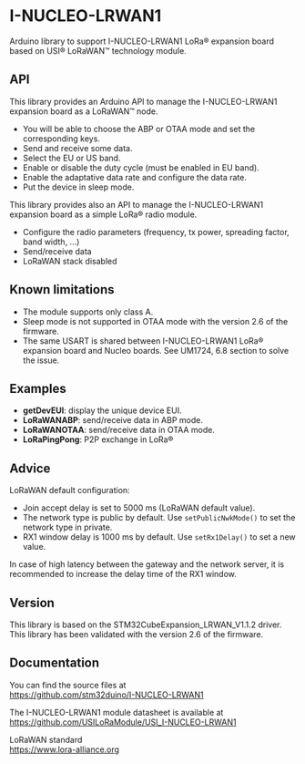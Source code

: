 # I-NUCLEO-LRWAN1

Arduino library to support I-NUCLEO-LRWAN1 LoRa® expansion board based on USI®
LoRaWAN™ technology module.

## API

This library provides an Arduino API to manage the I-NUCLEO-LRWAN1 expansion
board as a LoRaWAN™ node.

* You will be able to choose the ABP or OTAA mode and set the corresponding keys.
* Send and receive some data.
* Select the EU or US band.
* Enable or disable the duty cycle (must be enabled in EU band).
* Enable the adaptative data rate and configure the data rate.
* Put the device in sleep mode.

This library provides also an API to manage the I-NUCLEO-LRWAN1 expansion board
as a simple LoRa® radio module.

* Configure the radio parameters (frequency, tx power, spreading factor, band width, ...)
* Send/receive data
* LoRaWAN stack disabled

## Known limitations

* The module supports only class A.
* Sleep mode is not supported in OTAA mode with the version 2.6 of the firmware.
* The same USART is shared between I-NUCLEO-LRWAN1 LoRa® expansion board and
Nucleo boards. See UM1724, 6.8 section to solve the issue.

## Examples

* **getDevEUI**: display the unique device EUI.
* **LoRaWANABP**: send/receive data in ABP mode.
* **LoRaWANOTAA**: send/receive data in OTAA mode.
* **LoRaPingPong**: P2P exchange in LoRa®

## Advice

LoRaWAN default configuration:

* Join accept delay is set to 5000 ms (LoRaWAN default value).
* The network type is public by default. Use `setPublicNwkMode()` to set the network
type in private.
* RX1 window delay is 1000 ms by default. Use `setRx1Delay()` to set a new value.

In case of high latency between the gateway and the network server, it is recommended
to increase the delay time of the RX1 window.

## Version

This library is based on the STM32CubeExpansion_LRWAN_V1.1.2 driver.
This library has been validated with the version 2.6 of the firmware.

## Documentation

You can find the source files at  
https://github.com/stm32duino/I-NUCLEO-LRWAN1

The I-NUCLEO-LRWAN1 module datasheet is available at  
https://github.com/USILoRaModule/USI_I-NUCLEO-LRWAN1

LoRaWAN standard  
https://www.lora-alliance.org
